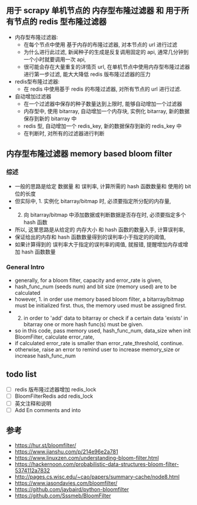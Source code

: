 ## 用于 scrapy 单机节点的 内存型布隆过滤器 和 用于所有节点的 redis 型布隆过滤器

- 内存型布隆过滤器: 
  - 在每个节点中使用 基于内存的布隆过滤器, 对本节点的 url 进行过滤
  - 为什么进行此过滤, 新闻种子的生成是反复调用固定的 api, 通常几分钟到一个小时就要调用一次 api, 
  - 很可能会存在大量重复的详情页 url, 在单机节点中使用内存型布隆过滤器进行第一步过滤, 能大大降低 redis 版布隆过滤器的压力
- redis型布隆过滤器: 
  - 在 redis 中使用基于 redis 的布隆过滤器, 对所有节点的 url 进行过滤.
- 自动增加过滤器
  - 在一个过滤器中保存的种子数量达到上限时, 能够自动增加一个过滤器
  - 内存型中, 使用 bitarray, 自动增加一个内存块, 实例化 bitarray, 新的数据保存到新的 bitarray 中
  - redis 型, 自动增加一个 redis_key, 新的数据保存到新的 redis_key 中
  - 在判断时, 对所有的过滤器进行判断

## 内存型布隆过滤器 memory based bloom filter

### 综述

- 一般的思路是给定 数据量 和 误判率, 计算所需的 hash 函数数量和 使用的 bit 位的长度
- 但实际中, 1. 实例化 bitarray/bitmap 时, 必须要指定所分配的内存量,
- 2. 向 bitarray/bitmap 中添加数据或判断数据是否存在时, 必须要指定多个 hash 函数
- 所以, 这里思路是从给定的 内存大小 和 hash 函数的数量入手, 计算误判率,
- 保证给出的内存和 hash 函数数量得到的误判率小于指定的的阈值,
- 如果计算得到的 误判率大于指定的误判率的阈值, 就报错, 提醒增加内存或增加 hash 函数数量

### General Intro

- generally, for a bloom filter, capacity and error_rate is given,
- hash_func_num (seeds num) and bit size (memory used) are to be calculated
- however, 1. in order use memory based bloom filter, a bitarray/bitmap must be initialized first. thus, the memory used must be assigned first.
- 2. in order to 'add' data to bitarray or check if a certain data 'exists' in bitarray one or more hash func(s) must be given.
- so in this code, pass memory used, hash_func_num, data_size when init BloomFilter, calculate error_rate,
- if calculated error_rate is smaller than error_rate_threshold, continue.
- otherwise, raise an error to remind user to increase memory_size or increase hash_func_num

## todo list

- [ ] redis 版布隆过滤器增加 redis_lock
- [ ] BloomFilterRedis add redis_lock
- [ ] 英文注释和说明
- [ ] Add En comments and into

## 参考

- https://hur.st/bloomfilter/
- https://www.jianshu.com/p/214e96e2a781
- https://www.linuxzen.com/understanding-bloom-filter.html
- https://hackernoon.com/probabilistic-data-structures-bloom-filter-5374112a7832
- http://pages.cs.wisc.edu/~cao/papers/summary-cache/node8.html
- https://www.jasondavies.com/bloomfilter/
- https://github.com/jaybaird/python-bloomfilter
- https://github.com/Sssmeb/BloomFilter

